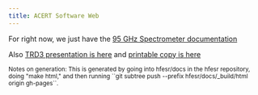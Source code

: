 ```yaml
---
title: ACERT Software Web
---
```


For right now, we just have the [95 GHz Spectrometer documentation](./python-hfesr/index.html)

Also [TRD3 presentation is here](https://files.acert.chem.cornell.edu/f/61f2d37e4a/?raw=1)
and [printable copy is here](https://files.acert.chem.cornell.edu/f/0e07a9db00/?raw=1)

<small>
Notes on generation:
This is generated by going into hfesr/docs in the hfesr repository, doing "make html," and 
then running
``git subtree push --prefix hfesr/docs/_build/html origin gh-pages``.
</small>

